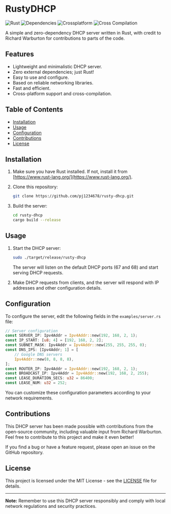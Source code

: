 # RustyDHCP

![Rust](https://img.shields.io/badge/Language-Rust-orange)
![Dependencies](https://img.shields.io/badge/Dependencies-None-brightgreen)
![Crossplatform](https://img.shields.io/badge/Crossplatform-Yes-brightgreen)
![Cross Compilation](https://img.shields.io/badge/Cross%20Compilation-Supported-brightgreen)

A simple and zero-dependency DHCP server written in Rust, with credit to Richard Warburton for contributions to parts of the code.

## Features

- Lightweight and minimalistic DHCP server.
- Zero external dependencies; just Rust!
- Easy to use and configure.
- Based on reliable networking libraries.
- Fast and efficient.
- Cross-platform support and cross-compilation.

## Table of Contents

- [Installation](#installation)
- [Usage](#usage)
- [Configuration](#configuration)
- [Contributions](#contributions)
- [License](#license)

## Installation

1. Make sure you have Rust installed. If not, install it from [https://www.rust-lang.org/](https://www.rust-lang.org/).

2. Clone this repository:

   ```bash
   git clone https://github.com/pj1234678/rusty-dhcp.git
   ```

3. Build the server:

   ```bash
   cd rusty-dhcp
   cargo build --release
   ```

## Usage

1. Start the DHCP server:

   ```bash
   sudo ./target/release/rusty-dhcp
   ```

   The server will listen on the default DHCP ports (67 and 68) and start serving DHCP requests.

2. Make DHCP requests from clients, and the server will respond with IP addresses and other configuration details.

## Configuration

To configure the server, edit the following fields in the `examples/server.rs` file:

```rust
// Server configuration
const SERVER_IP: Ipv4Addr = Ipv4Addr::new(192, 168, 2, 1);
const IP_START: [u8; 4] = [192, 168, 2, 2];
const SUBNET_MASK: Ipv4Addr = Ipv4Addr::new(255, 255, 255, 0);
const DNS_IPS: [Ipv4Addr; 1] = [
    // Google DNS servers
    Ipv4Addr::new(8, 8, 8, 8),
];
const ROUTER_IP: Ipv4Addr = Ipv4Addr::new(192, 168, 2, 1);
const BROADCAST_IP: Ipv4Addr = Ipv4Addr::new(192, 168, 2, 255);
const LEASE_DURATION_SECS: u32 = 86400;
const LEASE_NUM: u32 = 252;
```

You can customize these configuration parameters according to your network requirements.

## Contributions

This DHCP server has been made possible with contributions from the open-source community, including valuable input from Richard Warburton. Feel free to contribute to this project and make it even better!

If you find a bug or have a feature request, please open an issue on the GitHub repository.

## License

This project is licensed under the MIT License - see the [LICENSE](LICENSE) file for details.

---

**Note:** Remember to use this DHCP server responsibly and comply with local network regulations and security practices.
